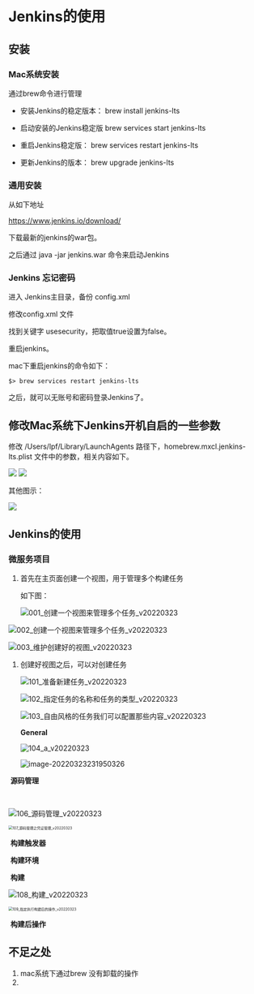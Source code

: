 

# Jenkins的使用

## 安装

### Mac系统安装

通过brew命令进行管理 

* 安装Jenkins的稳定版本： brew install jenkins-lts

* 启动安装的Jenkins稳定版 brew services start jenkins-lts
* 重启Jenkins稳定版： brew services  restart jenkins-lts
* 更新Jenkins的版本： brew upgrade jenkins-lts

### 通用安装

从如下地址

https://www.jenkins.io/download/ 

下载最新的jenkins的war包。

之后通过 java -jar jenkins.war  命令来启动Jenkins







### Jenkins 忘记密码

进入 Jenkins主目录，备份 config.xml 

修改config.xml 文件

找到关键字 usesecurity，把取值true设置为false。 

重启jenkins。

mac下重启jenkins的命令如下：

```shell
$> brew services restart jenkins-lts
```

之后，就可以无账号和密码登录Jenkins了。 



## 修改Mac系统下Jenkins开机自启的一些参数



修改 /Users/lpf/Library/LaunchAgents 路径下，homebrew.mxcl.jenkins-lts.plist 文件中的参数，相关内容如下。

<img src="./pic/001_修改开机自启时jenkis的相关配置.png">



<img src="./pic/002_jenkins默认启动命令.png">



其他图示：

<img src="./pic/003_mac系统修改jenkins的启动端口号.png">



## Jenkins的使用

### 微服务项目

1. 首先在主页面创建一个视图，用于管理多个构建任务

   如下图：

   ![001_创建一个视图来管理多个任务_v20220323](./pic/001_jenkins的简单使用/001_创建一个视图来管理多个任务_v20220323.png)

![002_创建一个视图来管理多个任务_v20220323](./pic/001_jenkins的简单使用/002_创建一个视图来管理多个任务_v20220323.png)

![003_维护创建好的视图_v20220323](./pic/001_jenkins的简单使用/003_维护创建好的视图_v20220323.png)

1. 创建好视图之后，可以对创建任务

   

   

   ![101_准备新建任务_v20220323](./pic/001_jenkins的简单使用/101_准备新建任务_v20220323.png)

   

   

   ![102_指定任务的名称和任务的类型_v20220323](./pic/001_jenkins的简单使用/102_指定任务的名称和任务的类型_v20220323.png)

   

   

   

   ![103_自由风格的任务我们可以配置那些内容_v20220323](./pic/001_jenkins的简单使用/103_自由风格的任务我们可以配置那些内容_v20220323.png)

   

   

   **General**

   

   ![104_a_v20220323](./pic/001_jenkins的简单使用/104_a_v20220323.png)

   

   ![image-20220323231950326](./pic/001_jenkins的简单使用/105_b_v20220323.png)

​				**源码管理**

​	

![106_源码管理_v20220323](./pic/001_jenkins的简单使用/106_源码管理_v20220323.png)



<img src="./pic/001_jenkins的简单使用/107_源码管理之凭证管理_v20220323.png" alt="107_源码管理之凭证管理_v20220323" style="zoom:50%;" />



​			   **构建触发器**

​				**构建环境**

​				**构建**

![108_构建_v20220323](./pic/001_jenkins的简单使用/108_构建_v20220323.png)

<img src="./pic/001_jenkins的简单使用/109_指定执行构建后的操作_v20220323.png" alt="109_指定执行构建后的操作_v20220323" style="zoom:50%;" />





​				**构建后操作**







## 不足之处

1. mac系统下通过brew 没有卸载的操作
2. 























